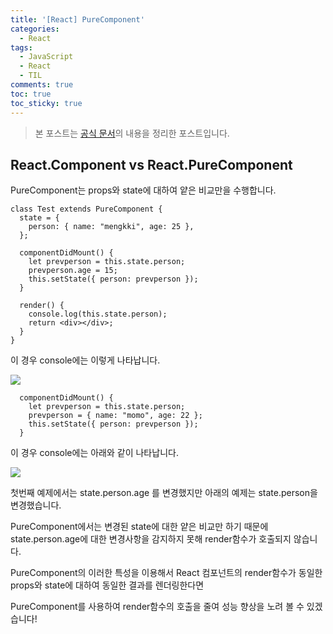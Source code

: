 ```yaml
---
title: '[React] PureComponent'
categories:
  - React
tags:
  - JavaScript
  - React
  - TIL
comments: true
toc: true
toc_sticky: true
---
```


[공식 문서]: https://ko.reactjs.org/docs/react-api.html#reactpurecomponent

> 본 포스트는 [공식 문서]의 내용을 정리한 포스트입니다.

## React.Component vs React.PureComponent

PureComponent는 props와 state에 대하여 얕은 비교만을 수행합니다.

```react
class Test extends PureComponent {
  state = {
    person: { name: "mengkki", age: 25 },
  };

  componentDidMount() {
    let prevperson = this.state.person;
    prevperson.age = 15;
    this.setState({ person: prevperson });
  }

  render() {
    console.log(this.state.person);
    return <div></div>;
  }
}
```

이 경우 console에는 이렇게 나타납니다.

![](https://i.ibb.co/f4wR7wh/2020-11-10-7-00-54.png)

```react
  componentDidMount() {
    let prevperson = this.state.person;
    prevperson = { name: "momo", age: 22 };
    this.setState({ person: prevperson });
  }
```

이 경우 console에는 아래와 같이 나타납니다.

![](https://i.ibb.co/3W9L6GZ/2020-11-10-7-01-03.png)



첫번째 예제에서는 state.person.age 를 변경했지만 아래의 예제는 state.person을 변경했습니다. 

PureComponent에서는 변경된 state에 대한 얕은 비교만 하기 때문에 state.person.age에 대한 변경사항을 감지하지 못해 render함수가 호출되지 않습니다.

PureComponent의 이러한 특성을 이용해서 React 컴포넌트의 render함수가 동일한 props와 state에 대하여 동일한 결과를 렌더링한다면

PureComponent를 사용하여 render함수의 호출을 줄여 성능 향상을 노려 볼 수 있겠습니다!



